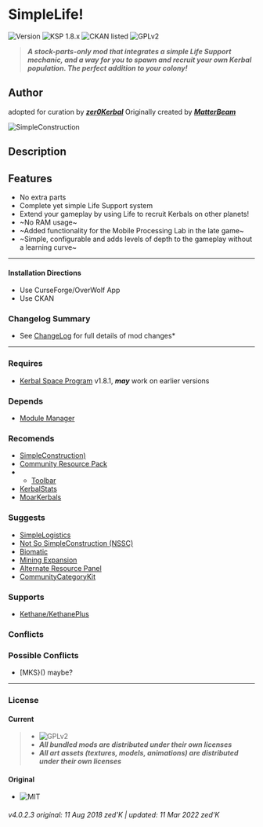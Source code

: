 <!-- Readme.md v1.2.0.1
SimpleLife! (SLIFE!)
created: 17 Jul 18
updated: 12 Feb 2020 -->

# SimpleLife!

![Version](https://img.shields.io/github/v/release/zer0Kerbal/SimpleLife?include_prereleases&style=for-the-badge)
![KSP 1.8.x](https://img.shields.io/badge/KSP%20version-1.8.x-66ccff.svg?style=for-the-badge) 
![CKAN listed](https://img.shields.io/badge/CKAN-SimpleLife-brightgreen.svg?style=for-the-badge) ![GPLv2](https://img.shields.io/badge/license-GPLv2-success?style=for-the-badge "GPLv2") 

> ***A stock-parts-only mod that integrates a simple Life Support mechanic, and a way for you to spawn and recruit your own Kerbal population. The perfect addition to your colony!*** 

## Author

adopted for curation by ***[zer0Kerbal](https://forum.kerbalspaceprogram.com/index.php?/profile/190933-zer0kerbal/)*** Originally created by [***MatterBeam***](http://forum.kerbalspaceprogram.com/index.php?/profile/133334-matterbeam/)

![SimpleConstruction](https://spacedock.info/content/matterbeam_328/SimpleLife/SimpleLife-1465774887.7852516.jpg "SimpleLife")

## Description

## Features

* No extra parts
*  Complete yet simple Life Support system
*  Extend your gameplay by using Life to recruit Kerbals on other planets! 
*  ~No RAM usage~
*  ~Added functionality for the Mobile Processing Lab in the late game~
*  ~Simple, configurable and adds levels of depth to the gameplay without a learning curve~

---

#### Installation Directions

* Use CurseForge/OverWolf App
* Use CKAN

### Changelog Summary

* See [ChangeLog](https://github.com/zer0Kerbal/SimpleConstruction/blob/master/Changelog.md) for full details of mod changes*

---

### Requires

* [Kerbal Space Program](https://kerbalspaceprogram.com) v1.8.1, ***may*** work on earlier versions

### Depends

* [Module Manager](http://forum.kerbalspaceprogram.com/index.php?/topic/50533-105-*)
 
### Recomends

* [SimpleConstruction)](https://forum.kerbalspaceprogram.com/index.php?/topic/191424-ksp-*)
* [Community Resource Pack](https://forum.kerbalspaceprogram.com/index.php?/topic/166314-*)
* * [Toolbar](https://forum.kerbalspaceprogram.com/index.php?/topic/161857-*)
* [KerbalStats](https://forum.kerbalspaceprogram.com/index.php?/topic/89285-*)
* [MoarKerbals](https://forum.kerbalspaceprogram.com/index.php?/topic/191525-*)

### Suggests

* [SimpleLogistics](https://forum.kerbalspaceprogram.com/index.php?/topic/191045-*/)
* [Not So SimpleConstruction (NSSC)](http://forum.kerbalspaceprogram.com/index.php?/topic/152309-*)
* [Biomatic](https://forum.kerbalspaceprogram.com/index.php?/topic/191426-*)
* [Mining Expansion](http://forum.kerbalspaceprogram.com/index.php?/topic/130325-*)
* [Alternate Resource Panel](https://forum.kerbalspaceprogram.com/index.php?/topic/54876-*)
* [CommunityCategoryKit](https://forum.kerbalspaceprogram.com/index.php?/topic/149840-*)

### Supports

* [Kethane/KethanePlus](http://forum.kerbalspaceprogram.com/index.php?/topic/119480-*)

### Conflicts

### Possible Conflicts

* [MKS}() maybe?

---

### License

#### Current
>
> * ![GPLv2](https://img.shields.io/badge/license-GPLv2-success "GPLv2")
> * ***All bundled mods are distributed under their own licenses***
> * ***All art assets (textures, models, animations) are distributed under their own licenses***

#### Original

* ![MIT](https://img.shields.io/badge/license-MIT-success "MIT")

###### v4.0.2.3 original: 11 Aug 2018 zed'K | updated: 11 Mar 2022 zed'K

<!-- CC BY-NC-ND 3.0 Unported zer0Kerbal -->

